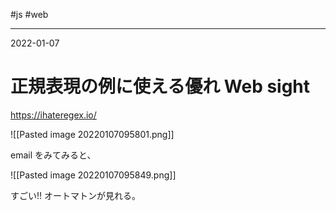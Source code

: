 #js #web

---
2022-01-07

# 正規表現の例に使える優れ Web sight

https://ihateregex.io/

![[Pasted image 20220107095801.png]]

email をみてみると、

![[Pasted image 20220107095849.png]]

すごい!! オートマトンが見れる。

